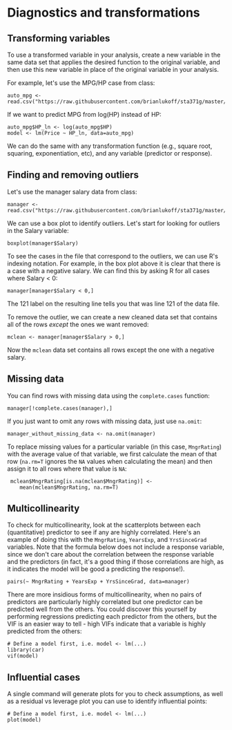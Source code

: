 # Diagnostics and transformations

## Transforming variables

To use a transformed variable in your analysis, create a new variable in the same data set that applies the desired function to the original variable, and then use this new variable in place of the original variable in your analysis. 

For example, let's use the MPG/HP case from class:

	auto_mpg <- read.csv("https://raw.githubusercontent.com/brianlukoff/sta371g/master/data/auto_mpg.csv")
	
If we want to predict MPG from log(HP) instead of HP:

	auto_mpg$HP_ln <- log(auto_mpg$HP)
	model <- lm(Price ~ HP_ln, data=auto_mpg)
	
We can do the same with any transformation function (e.g., square root, squaring, exponentiation, etc), and any variable (predictor or response).

## Finding and removing outliers

Let's use the manager salary data from class:

	manager <- read.csv("https://raw.githubusercontent.com/brianlukoff/sta371g/master/data/manager.csv")
	
We can use a box plot to identify outliers. Let's start for looking for outliers in the Salary variable:

	boxplot(manager$Salary)
	
To see the cases in the file that correspond to the outliers, we can use R's indexing notation. For example, in the box plot above it is clear that there is a case with a negative salary. We can find this by asking R for all cases where Salary < 0:

	manager[manager$Salary < 0,]
	
The 121 label on the resulting line tells you that was line 121 of the data file.

To remove the outlier, we can create a new cleaned data set that contains all of the rows *except* the ones we want removed:

	mclean <- manager[manager$Salary > 0,]
	
Now the `mclean` data set contains all rows except the one with a negative salary.

## Missing data

You can find rows with missing data using the `complete.cases` function:

	manager[!complete.cases(manager),]
	
If you just want to omit any rows with missing data, just use `na.omit`:
	
	manager_without_missing_data <- na.omit(manager)
	
To replace missing values for a particular variable (in this case, `MngrRating`) with the average value of that variable, we first calculate the mean of that row (`na.rm=T` ignores the `NA` values when calculating the mean) and then assign it to all rows where that value is `NA`:

	 mclean$MngrRating[is.na(mclean$MngrRating)] <- 
        mean(mclean$MngrRating, na.rm=T)
        
## Multicollinearity

To check for multicollinearity, look at the scatterplots between each (quantitative) predictor to see if any are highly correlated. Here's an example of doing this with the `MngrRating`, `YearsExp`, and `YrsSinceGrad` variables. Note that the formula below does not include a response variable, since we don't care about the correlation between the response variable and the predictors (in fact, it's a good thing if those correlations are high, as it indicates the model will be good a predicting the response!).

	pairs(~ MngrRating + YearsExp + YrsSinceGrad, data=manager)
	
There are more insidious forms of multicollinearity, when no pairs of predictors are particularly highly correlated but one predictor can be predicted well from the others. You could discover this yourself by performing regressions predicting each predictor from the others, but the VIF is an easier way to tell - high VIFs indicate that a variable is highly predicted from the others:

	# Define a model first, i.e. model <- lm(...)
	library(car)
	vif(model)
	
## Influential cases

A single command will generate plots for you to check assumptions, as well as a residual vs leverage plot you can use to identify influential points:

	# Define a model first, i.e. model <- lm(...)
	plot(model)
